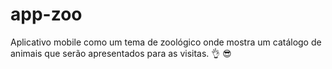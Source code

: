 # app-zoo

Aplicativo mobile como um tema de zoológico onde mostra um catálogo de animais que serão apresentados para as visitas. 👌
😎

